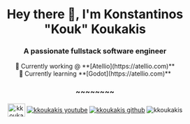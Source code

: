 <h1 align="center">Hey there 👋, I'm Konstantinos "Kouk" Koukakis</h1>
<h3 align="center">A passionate fullstack software engineer</h3>

 
<p align="center"> 
 🔭 Currently working @ **[Atellio](https://atellio.com)** <br/>
 🌱 Currently learning **[Godot](https://atellio.com)**
</p>

<h3 align="center">~~~~~~~~</h3>
<p align="center">
<a href="https://linkedin.com/in/kkoukakis" target="blank"><img align="center" src="https://raw.githubusercontent.com/rahuldkjain/github-profile-readme-generator/master/src/images/icons/Social/linked-in-alt.svg" alt="kkoukakis" height="30" width="40" /></a>
  <a href="https://youtube.com/@kkoukakis" target="blank"><img align="center" src="https://img.shields.io/youtube/channel/subscribers/UCBadUaR6D4FPbwCp1Q8hXFQ?color=red&logo=youtube&logoColor=red&style=for-the-badge" alt="kkoukakis youtube" /></a>
 <a href="https://github.com/kkoukakis" target="blank"><img align="center" src="https://img.shields.io/github/followers/kkoukakis?logo=github&style=for-the-badge" alt="kkoukakis github" /></a>
 <img align="center" src="https://komarev.com/ghpvc/?username=kkoukakis&label=Profile%20views&color=0cca78&logo=github&style=for-the-badge" alt="kkoukakis" />
 
</p>

 
 

